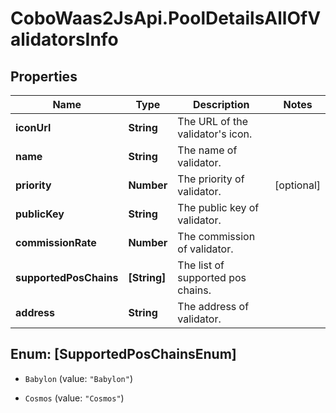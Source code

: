 # CoboWaas2JsApi.PoolDetailsAllOfValidatorsInfo

## Properties

Name | Type | Description | Notes
------------ | ------------- | ------------- | -------------
**iconUrl** | **String** | The URL of the validator&#39;s icon. | 
**name** | **String** | The name of validator. | 
**priority** | **Number** | The priority of validator. | [optional] 
**publicKey** | **String** | The public key of validator. | 
**commissionRate** | **Number** | The commission of validator. | 
**supportedPosChains** | **[String]** | The list of supported pos chains. | 
**address** | **String** | The address of validator. | 



## Enum: [SupportedPosChainsEnum]


* `Babylon` (value: `"Babylon"`)

* `Cosmos` (value: `"Cosmos"`)




